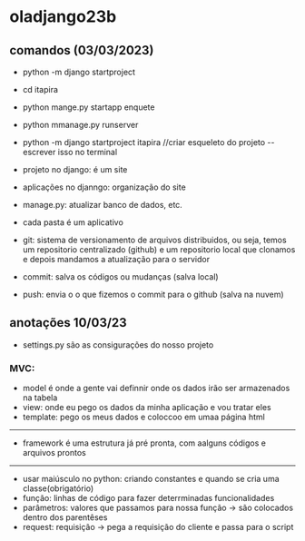 # oladjango23b

## comandos (03/03/2023)
- python -m django startproject 
- cd itapira
- python mange.py startapp enquete 
- python mmanage.py runserver

- python -m django startproject itapira //criar esqueleto do projeto -- escrever isso no terminal

- projeto no django: é um site
- aplicações no djanngo: organização do site

- manage.py: atualizar banco de dados, etc.
- cada pasta é um aplicativo



- git: sistema de versionamento de arquivos distribuidos, ou seja, temos um repositorio centralizado (github) e um repositorio local que clonamos e depois mandamos a atualização para o servidor
- commit: salva os códigos ou mudanças (salva local)
- push: envia o o que fizemos o commit para o github (salva na nuvem)

## anotações 10/03/23

- settings.py são as consigurações do nosso projeto

### MVC: 
- model é onde a gente vai definnir onde os dados irão ser armazenados na tabela
- view: onde eu pego os dados da minha aplicação e vou tratar eles
- template: pego os meus dados e coloccoo em umaa página html

---

- framework é uma estrutura já pré pronta, com aalguns códigos e arquivos prontos
---
- usar maiúsculo no python: criando constantes e quando se cria uma classe(obrigatório)
- função: linhas de código para fazer deterrminadas funcionalidades
- parâmetros: valores que passamos para nossa função -> são colocados dentro dos parentêses
- request: requisição -> pega a requisição do cliente e passa para o script